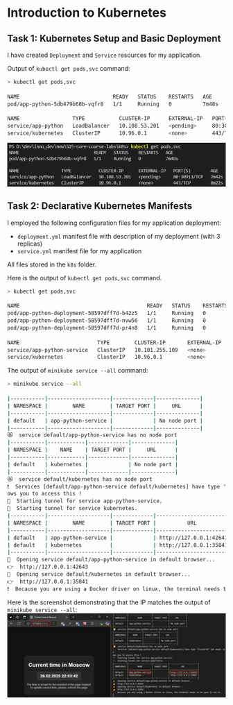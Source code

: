 # Introduction to Kubernetes

## Task 1: Kubernetes Setup and Basic Deployment

I have created `Deployment` and `Service` resources for my application.

Output of `kubectl get pods,svc` command:

```bash
> kubectl get pods,svc

NAME                              READY   STATUS    RESTARTS   AGE
pod/app-python-5db479b68b-vqfr8   1/1     Running   0          7m48s

NAME                 TYPE           CLUSTER-IP      EXTERNAL-IP   PORT(S)        AGE
service/app-python   LoadBalancer   10.108.53.201   <pending>     80:30913/TCP   7m42s
service/kubernetes   ClusterIP      10.96.0.1       <none>        443/TCP        8m22s
```

![Output of kubectl get pods,svc](./img/k8s_task1.png)

## Task 2: Declarative Kubernetes Manifests

I employed the following configuration files for my application deployment:

- `deployment.yml` manifest file with description of my deployment (with 3 replicas)
- `service.yml` manifest file for my application

All files stored in the `k8s` folder.

Here is the output of `kubectl get pods,svc` command.

```bash
> kubectl get pods,svc

NAME                                         READY   STATUS    RESTARTS   AGE
pod/app-python-deployment-58597dff7d-b42z5   1/1     Running   0          42s
pod/app-python-deployment-58597dff7d-nvw56   1/1     Running   0          42s
pod/app-python-deployment-58597dff7d-pr4n8   1/1     Running   0          42s

NAME                         TYPE        CLUSTER-IP       EXTERNAL-IP   PORT(S)   AGE
service/app-python-service   ClusterIP   10.101.255.109   <none>        81/TCP    42s
service/kubernetes           ClusterIP   10.96.0.1        <none>        443/TCP   3m36s
```

The output of `minikube service --all` command:

```bash
> minikube service --all

|-----------|--------------------|-------------|--------------|
| NAMESPACE |        NAME        | TARGET PORT |     URL      |
|-----------|--------------------|-------------|--------------|
| default   | app-python-service |             | No node port |
|-----------|--------------------|-------------|--------------|
😿  service default/app-python-service has no node port
|-----------|------------|-------------|--------------|
| NAMESPACE |    NAME    | TARGET PORT |     URL      |
|-----------|------------|-------------|--------------|
| default   | kubernetes |             | No node port |
|-----------|------------|-------------|--------------|
😿  service default/kubernetes has no node port
❗  Services [default/app-python-service default/kubernetes] have type "ClusterIP" not meant to be exposed, however for local development minikube all
ows you to access this !
🏃  Starting tunnel for service app-python-service.
🏃  Starting tunnel for service kubernetes.
|-----------|--------------------|-------------|------------------------|
| NAMESPACE |        NAME        | TARGET PORT |          URL           |
|-----------|--------------------|-------------|------------------------|
| default   | app-python-service |             | http://127.0.0.1:42643 |
| default   | kubernetes         |             | http://127.0.0.1:35841 |
|-----------|--------------------|-------------|------------------------|
🎉  Opening service default/app-python-service in default browser...
👉  http://127.0.0.1:42643
🎉  Opening service default/kubernetes in default browser...
👉  http://127.0.0.1:35841
❗  Because you are using a Docker driver on linux, the terminal needs to be open to run it.
```

Here is the screenshot demonstrating that the IP matches the output of `minikube service --all`:
![Screenshot with browser result](./img/k8s_task2.png)
